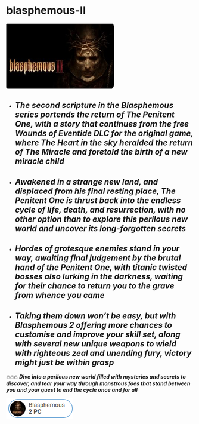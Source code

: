 # blasphemous-II

<img src="https://github.com/ShiannFew/blasphemous-II/blob/main/bp.png"/>

+  ## *The second scripture in the Blasphemous series portends the return of The Penitent One, with a story that continues from the free Wounds of Eventide DLC for the original game, where The Heart in the sky heralded the return of The Miracle and foretold the birth of a new miracle child*

+  ## *Awakened in a strange new land, and displaced from his final resting place, The Penitent One is thrust back into the endless cycle of life, death, and resurrection, with no other option than to explore this perilous new world and uncover its long-forgotten secrets*

+  ## *Hordes of grotesque enemies stand in your way, awaiting final judgement by the brutal hand of the Penitent One, with titanic twisted bosses also lurking in the darkness, waiting for their chance to return you to the grave from whence you came*

+  ## *Taking them down won’t be easy, but with Blasphemous 2 offering more chances to customise and improve your skill set, along with several new unique weapons to wield with righteous zeal and unending fury, victory might just be within grasp*

🔥🔥🔥 ***Dive into a perilous new world filled with mysteries and secrets to discover, and tear your way through monstrous foes that stand between you and your quest to end the cycle once and for all***

<img src="https://github.com/ShiannFew/blasphemous-II/blob/main/dl.png"/>
